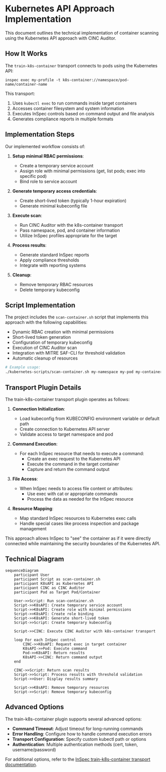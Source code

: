 # Kubernetes API Approach Implementation

This document outlines the technical implementation of container scanning using the Kubernetes API approach with CINC Auditor.

## How It Works

The `train-k8s-container` transport connects to pods using the Kubernetes API:

```
inspec exec my-profile -t k8s-container://namespace/pod-name/container-name
```

This transport:

1. Uses `kubectl exec` to run commands inside target containers
2. Accesses container filesystem and system information
3. Executes InSpec controls based on command output and file analysis
4. Generates compliance reports in multiple formats

## Implementation Steps

Our implemented workflow consists of:

1. **Setup minimal RBAC permissions**:
   - Create a temporary service account
   - Assign role with minimal permissions (get, list pods; exec into specific pod)
   - Bind role to service account

2. **Generate temporary access credentials**:
   - Create short-lived token (typically 1-hour expiration)
   - Generate minimal kubeconfig file

3. **Execute scan**:
   - Run CINC Auditor with the k8s-container transport
   - Pass namespace, pod, and container information
   - Utilize InSpec profiles appropriate for the target

4. **Process results**:
   - Generate standard InSpec reports
   - Apply compliance thresholds
   - Integrate with reporting systems

5. **Cleanup**:
   - Remove temporary RBAC resources
   - Delete temporary kubeconfig

## Script Implementation

The project includes the `scan-container.sh` script that implements this approach with the following capabilities:

- Dynamic RBAC creation with minimal permissions
- Short-lived token generation
- Configuration of temporary kubeconfig
- Execution of CINC Auditor scan
- Integration with MITRE SAF-CLI for threshold validation
- Automatic cleanup of resources

```bash
# Example usage:
./kubernetes-scripts/scan-container.sh my-namespace my-pod my-container ./profiles/linux-baseline
```

## Transport Plugin Details

The train-k8s-container transport plugin operates as follows:

1. **Connection Initialization**:
   - Load kubeconfig from KUBECONFIG environment variable or default path
   - Create connection to Kubernetes API server
   - Validate access to target namespace and pod

2. **Command Execution**:
   - For each InSpec resource that needs to execute a command:
     - Create an exec request to the Kubernetes API
     - Execute the command in the target container
     - Capture and return the command output

3. **File Access**:
   - When InSpec needs to access file content or attributes:
     - Use exec with cat or appropriate commands
     - Process the data as needed for the InSpec resource

4. **Resource Mapping**:
   - Map standard InSpec resources to Kubernetes exec calls
   - Handle special cases like process inspection and package management

This approach allows InSpec to "see" the container as if it were directly connected while maintaining the security boundaries of the Kubernetes API.

## Technical Diagram

```mermaid
sequenceDiagram
    participant User
    participant Script as scan-container.sh
    participant K8sAPI as Kubernetes API
    participant CINC as CINC Auditor
    participant Pod as Target Pod/Container
    
    User->>Script: Run scan-container.sh
    Script->>K8sAPI: Create temporary service account
    Script->>K8sAPI: Create role with minimal permissions
    Script->>K8sAPI: Create role binding
    Script->>K8sAPI: Generate short-lived token
    Script->>Script: Create temporary kubeconfig
    
    Script->>CINC: Execute CINC Auditor with k8s-container transport
    
    loop For each InSpec control
        CINC->>K8sAPI: Request exec in target container
        K8sAPI->>Pod: Execute command
        Pod->>K8sAPI: Return results
        K8sAPI->>CINC: Return command output
    end
    
    CINC->>Script: Return scan results
    Script->>Script: Process results with threshold validation
    Script->>User: Display results summary
    
    Script->>K8sAPI: Remove temporary resources
    Script->>Script: Remove temporary kubeconfig
```

## Advanced Options

The train-k8s-container plugin supports several advanced options:

- **Command Timeout**: Adjust timeout for long-running commands
- **Error Handling**: Configure how to handle command execution errors
- **Transport Configuration**: Specify custom kubectl path or options
- **Authentication**: Multiple authentication methods (cert, token, username/password)

For additional options, refer to the [InSpec train-k8s-container transport documentation](https://github.com/inspec/train-k8s-container).

